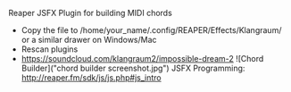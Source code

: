Reaper JSFX Plugin for building MIDI chords

- Copy the file to /home/your_name/.config/REAPER/Effects/Klangraum/ or a similar drawer on Windows/Mac
- Rescan plugins
- https://soundcloud.com/klangraum2/impossible-dream-2
![Chord Builder]("chord builder screenshot.jpg")
JSFX Programming: http://reaper.fm/sdk/js/js.php#js_intro
